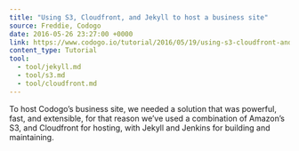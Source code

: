 ```yaml
---
title: "Using S3, Cloudfront, and Jekyll to host a business site"
source: Freddie, Codogo
date: 2016-05-26 23:27:00 +0000
link: https://www.codogo.io/tutorial/2016/05/19/using-s3-cloudfront-and-jekyll-to-host-a-buissness-site/
content_type: Tutorial
tool:
  - tool/jekyll.md
  - tool/s3.md
  - tool/cloudfront.md
---
```

To host Codogo’s business site, we needed a solution that was powerful, fast, and extensible, for that reason we’ve used a combination of Amazon’s S3, and Cloudfront for hosting, with Jekyll and Jenkins for building and maintaining.





